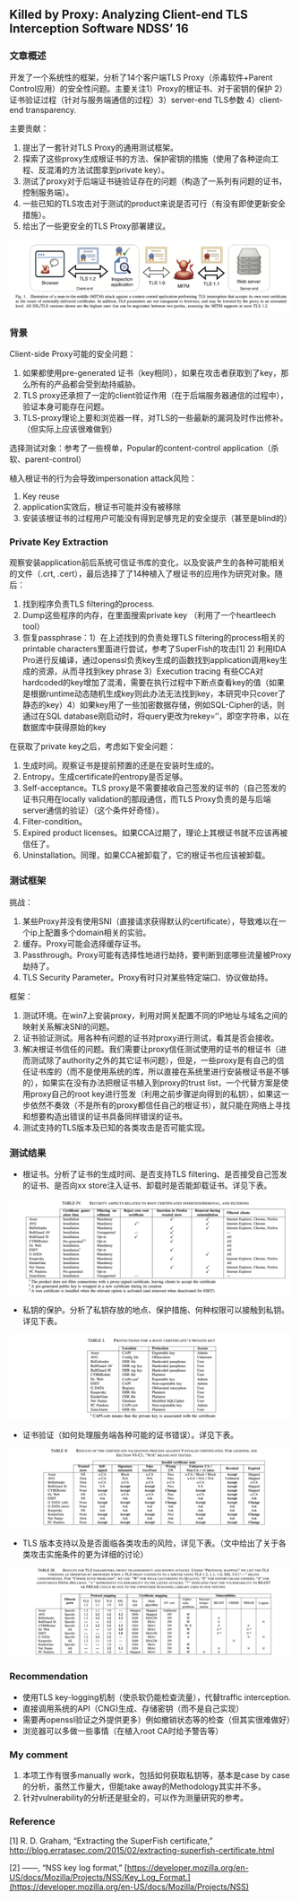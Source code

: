 ## Killed by Proxy: Analyzing Client-end TLS Interception Software NDSS’ 16

### 文章概述

开发了一个系统性的框架，分析了14个客户端TLS Proxy（杀毒软件+Parent Control应用）的安全性问题。主要关注1）Proxy的根证书、对于密钥的保护 2）证书验证过程（针对与服务端通信的过程）3）server-end TLS参数 4）client-end transparency.

主要贡献：

1. 提出了一套针对TLS Proxy的通用测试框架。
2. 探索了这些proxy生成根证书的方法、保护密钥的措施（使用了各种逆向工程、反混淆的方法试图拿到private key）。
3. 测试了proxy对于后端证书链验证存在的问题（构造了一系列有问题的证书，控制服务端）。
4. 一些已知的TLS攻击对于测试的product来说是否可行（有没有即使更新安全措施）。
5. 给出了一些更安全的TLS Proxy部署建议。



![image-20201229140010241](image/image-20201229140010241.png)

### 背景

Client-side Proxy可能的安全问题：

1. 如果都使用pre-generated 证书（key相同），如果在攻击者获取到了key，那么所有的产品都会受到劫持威胁。
2. TLS proxy还承担了一定的client验证作用（在于后端服务器通信的过程中），验证本身可能存在问题。
3. TLS-proxy理论上要和浏览器一样，对TLS的一些最新的漏洞及时作出修补。（但实际上应该很难做到）

选择测试对象：参考了一些榜单，Popular的content-control application（杀软、parent-control）

植入根证书的行为会导致impersonation attack风险：

1. Key reuse
2. application实效后，根证书可能并没有被移除
3. 安装该根证书的过程用户可能没有得到足够充足的安全提示（甚至是blind的）

### Private Key Extraction

观察安装application前后系统可信证书库的变化，以及安装产生的各种可能相关的文件（.crt, .cert），最后选择了了14种植入了根证书的应用作为研究对象。随后：

1. 找到程序负责TLS filtering的process.
2. Dump这些程序的内存，在里面搜索private key （利用了一个heartleech tool）
3. 恢复passphrase：1）在上述找到的负责处理TLS filtering的process相关的printable characters里面进行尝试，参考了SuperFish的攻击[1] 2) 利用IDA Pro进行反编译，通过openssl负责key生成的函数找到application调用key生成的资源，从而寻找到key phrase 3）Execution tracing 有些CCA对hardcoded的key增加了混淆，需要在执行过程中下断点查看key的值（如果是根据runtime动态随机生成key则此办法无法找到key，本研究中只cover了静态的key）4）如果key用了一些加密数据存储，例如SQL-Cipher的话，则通过在SQL database刚启动时，将query更改为rekey=‘’，即空字符串，以在数据库中获得原始的key

在获取了private key之后，考虑如下安全问题：

1. 生成时间。观察证书是提前预置的还是在安装时生成的。
2. Entropy。生成certificate的entropy是否足够。
3. Self-acceptance。TLS proxy是不需要接收自己签发的证书的（自己签发的证书只用在locally validation的那段通信，而TLS Proxy负责的是与后端server通信的验证）（这个条件好奇怪）。
4. Filter-condition。
5. Expired product licenses。如果CCA过期了，理论上其根证书就不应该再被信任了。
6. Uninstallation。同理，如果CCA被卸载了，它的根证书也应该被卸载。

### 测试框架

挑战：

1. 某些Proxy并没有使用SNI（直接请求获得默认的certificate），导致难以在一个ip上配置多个domain相关的实验。
2. 缓存。Proxy可能会选择缓存证书。
3. Passthrough。Proxy可能有选择性地进行劫持，要判断到底哪些流量被Proxy劫持了。
4. TLS Security Parameter。Proxy有时只对某些特定端口、协议做劫持。

框架：

1. 测试环境。在win7上安装proxy，利用对网关配置不同的IP地址与域名之间的映射关系解决SNI的问题。
2. 证书验证测试。用各种有问题的证书对proxy进行测试，看其是否会接收。
3. 解决根证书信任的问题。我们需要让proxy信任测试使用的证书的根证书（进而测试除了authority之外的其它证书问题），但是，一些proxy是有自己的信任证书库的（而不是使用系统的库，所以直接在系统里进行安装根证书是不够的），如果实在没有办法把根证书植入到proxy的trust list，一个代替方案是使用proxy自己的root key进行签发（利用之前步骤逆向得到的私钥），如果这一步依然不奏效（不是所有的proxy都信任自己的根证书），就只能在网络上寻找和想要构造出错误的证书具备同样错误的证书。
4. 测试支持的TLS版本及已知的各类攻击是否可能实现。

### 测试结果

- 根证书。分析了证书的生成时间、是否支持TLS filtering、是否接受自己签发的证书、是否向xx store注入证书、卸载时是否能卸载证书。详见下表。

![image-20201229140101331](image/image-20201229140101331.png)

- 私钥的保护。分析了私钥存放的地点、保护措施、何种权限可以接触到私钥。详见下表。

![image-20201229140126139](image/image-20201229140126139.png)

- 证书验证（如何处理服务端各种可能的证书错误）。详见下表。

![image-20201229140150526](image/image-20201229140150526.png)

- TLS 版本支持以及是否面临各类攻击的风险，详见下表。（文中给出了关于各类攻击实施条件的更为详细的讨论）

![image-20201229140208737](image/image-20201229140208737.png)

### Recommendation

- 使用TLS key-logging机制（使杀软仍能检查流量），代替traffic interception.
- 直接调用系统的API（CNG)生成、存储密钥（而不是自己实现）
- 需要再openssl验证之外提供更多）例如撤销状态等的检查（但其实很难做好）
- 浏览器可以多做一些事情（在植入root CA时给予警告等）

### My comment

1. 本项工作有很多manually work，包括如何获取私钥等，基本是case by case的分析，虽然工作量大，但能take away的Methodology其实并不多。
2. 针对vulnerability的分析还是挺全的，可以作为测量研究的参考。

### Reference

[1] R. D. Graham, “Extracting the SuperFish certificate,” http://blog.erratasec.com/2015/02/extracting-superfish-certificate.html

[2] ——, “NSS key log format,” [https://developer.mozilla.org/en-US/docs/Mozilla/Projects/NSS/Key_Log_Format.](https://developer.mozilla.org/en-US/docs/Mozilla/Projects/NSS)

